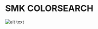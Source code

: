 # SMK COLORSEARCH
![alt text](https://github.com/wulfthor/SMKColSearch/blob/master/colormaptmp.jpg?raw=true)

